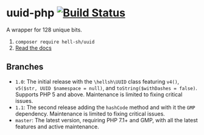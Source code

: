 # uuid-php [![Build Status](https://travis-ci.org/hell-sh/php-uuid.svg?branch=master)](https://travis-ci.org/hell-sh/php-uuid)

A wrapper for 128 unique bits.

1. `composer require hell-sh/uuid`
2. [Read the docs](https://hell-sh.github.io/php-uuid/classhellsh_1_1UUID.html)

## Branches

- `1.0`: The initial release with the `\hellsh\UUID` class featuring `v4()`, `v5($str, UUID $namespace = null)`, and `toString($withDashes = false)`. Supports PHP 5 and above. Maintenance is limited to fixing critical issues.
- `1.1`: The second release adding the `hashCode` method and with it the `GMP` dependency. Maintenance is limited to fixing critical issues.
- `master`: The latest version, requiring PHP 7.1+ and GMP, with all the latest features and active maintenance.
